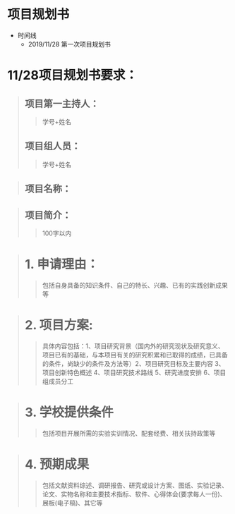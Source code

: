 # 项目规划书
- 时间线
  - 2019/11/28  第一次项目规划书
  
  
# 11/28项目规划书要求：
> ## 项目第一主持人：    
>> 学号+姓名
>## 项目组人员：
>> 学号+姓名

>## 项目名称：

>## 项目简介：
>> 100字以内

># 1. 申请理由：
>> 包括自身具备的知识条件、自己的特长、兴趣、已有的实践创新成果等 

># 2. 项目方案:
>> 具体内容包括：1、项目研究背景（国内外的研究现状及研究意义、项目已有的基础，与本项目有关的研究积累和已取得的成绩，已具备的条件，尚缺少的条件及方法等）2、项目研究目标及主要内容 3、项目创新特色概述 4、项目研究技术路线 5、研究进度安排 6、项目组成员分工

># 3. 学校提供条件
>> 包括项目开展所需的实验实训情况、配套经费、相关扶持政策等

># 4. 预期成果
>> 包括文献资料综述、调研报告、研究或设计方案、图纸、实验记录、论文、实物名称和主要技术指标、软件、心得体会(要求每人一份)、展板(电子稿)、其它等
